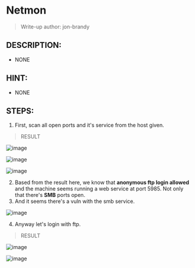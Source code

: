 # Netmon
> Write-up author: jon-brandy
## DESCRIPTION:
- NONE
## HINT:
- NONE
## STEPS:
1. First, scan all open ports and it's service from the host given.

> RESULT

![image](https://user-images.githubusercontent.com/70703371/210515351-571921b4-c807-48c8-81ba-b66341c4f851.png)


![image](https://user-images.githubusercontent.com/70703371/210515384-542e5a38-cdd1-4470-8fce-e857126c91c2.png)


![image](https://user-images.githubusercontent.com/70703371/210515422-c2275f3f-a477-4d4c-994b-58e871ac2e57.png)


2. Based from the result here, we know that **anonymous ftp login allowed** and the machine seems running a web service at port 5985. Not only that there's **SMB** ports open.
3. And it seems there's a vuln with the smb service.

![image](https://user-images.githubusercontent.com/70703371/210516180-3cea3746-0091-4e05-b99e-f0b6d0e8837c.png)

4. Anyway let's login with ftp.

> RESULT

![image](https://user-images.githubusercontent.com/70703371/210516407-cb5ee042-3e12-40a1-8aaf-d309e88e84ff.png)


![image](https://user-images.githubusercontent.com/70703371/210516445-6ec237bd-8550-4dc1-823c-81ad8e10a855.png)



